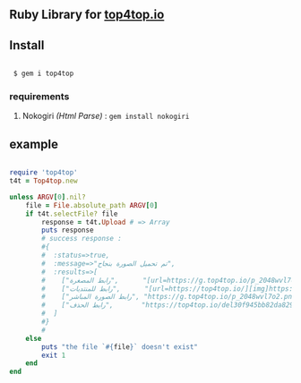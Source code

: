 ## Ruby Library for [top4top.io](https://top4top.io)

## Install

```cmd

 $ gem i top4top

```
### requirements
1. Nokogiri *(Html Parse)* : `gem install nokogiri`

## example
```ruby

require 'top4top'
t4t = Top4top.new

unless ARGV[0].nil?
	file = File.absolute_path ARGV[0]
	if t4t.selectFile? file
		response = t4t.Upload # => Array
		puts response  
		# success response :
		#{
		#  :status=>true,
		#  :message=>"تم تحميل الصورة بنجاح",
		#  :results=>[
		#    ["رابط المصغرة",      "[url=https://g.top4top.io/p_2048wvl7o2.png][img]https://g.top4top.io/s_2048wvl7o2.png[/img][/url]"],
		#    ["رابط للمنتديات",      "[url=https://top4top.io/][img]https://g.top4top.io/p_2048wvl7o2.png[/img][/url]"],
		#    ["رابط الصورة المباشر", "https://g.top4top.io/p_2048wvl7o2.png"],
		#    ["رابط الحذف",       "https://top4top.io/del30f945bb82da82983c22cf12bfd79a4b.html"]
		#  ]
		#}
		#
	else
		puts "the file `#{file}` doesn't exist"
		exit 1
	end
end

```
